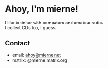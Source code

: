# Ahoy, I'm mierne!
I like to tinker with computers and amateur radio.<br>
I collect CDs too, I guess.

## Contact
- email: ahoy@mierne.net
- matrix: @mierne:matrix.org
